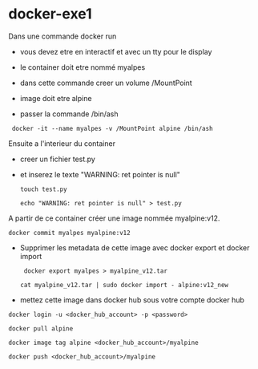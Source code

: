 # docker-exe1
Dans une commande docker run

* vous devez etre en interactif et avec un tty pour le display

* le container doit etre nommé myalpes

* dans cette commande creer un volume /MountPoint
* image doit etre alpine

* passer la commande /bin/ash
  
` docker -it --name myalpes -v /MountPoint alpine /bin/ash`

Ensuite a l'interieur du container  
* creer un fichier test.py
* et inserez le texte "WARNING: ret pointer is null"

  `touch test.py`
  
  `echo "WARNING: ret pointer is null" > test.py`

A partir de ce container créer une image nommée  myalpine:v12.

`docker commit myalpes myalpine:v12`

* Supprimer les metadata de cette image avec docker export et docker import

  ` docker export myalpes > myalpine_v12.tar`

  `cat myalpine_v12.tar | sudo docker import - alpine:v12_new`

 * mettez cette image dans docker hub sous votre compte docker hub 

`docker login -u <docker_hub_account> -p <password>`

`docker pull alpine`

`docker image tag alpine <docker_hub_account>/myalpine`

`docker push <docker_hub_account>/myalpine`
